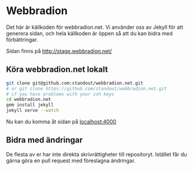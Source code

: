 # Webbradion

Det här är källkoden för webbradion.net. Vi använder oss av Jekyll för att
generera sidan, och hela källkoden är öppen så att du kan bidra med förbättringar.

Sidan finns på http://stage.webbradion.net/

## Köra webbradion.net lokalt

```bash
git clone git@github.com:standout/webbradion.net.git
# or git clone https://github.com/standout/webbradion.net.git
# if you have problems with your ssh keys
cd webbradion.net
gem install jekyll
jekyll serve --watch
```

Nu kan du komma åt sidan på [localhost:4000](http://localhost:4000/)

## Bidra med ändringar

De flesta av er har inte direkta skrivrättigheter till repositoryt.
Istället får du gärna göra en pull request med föreslagna ändringar.
